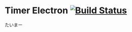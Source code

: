# Timer Electron [![Build Status](https://travis-ci.org/renyamizuno/timer-electron.svg?branch=master)](https://travis-ci.org/renyamizuno/timer-electron)
たいまー
